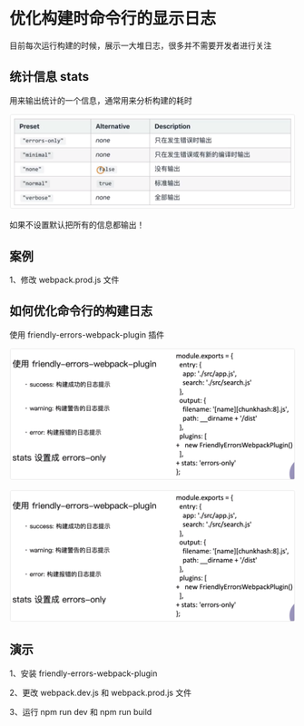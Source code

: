 # 优化构建时命令行的显示日志

目前每次运行构建的时候，展示一大堆日志，很多并不需要开发者进行关注

## 统计信息 stats

用来输出统计的一个信息，通常用来分析构建的耗时

![](../README_files/iShot_2023-08-09_10.41.09.png)

如果不设置默认把所有的信息都输出！

## 案例

1、修改 webpack.prod.js 文件

## 如何优化命令行的构建日志

使用 friendly-errors-webpack-plugin 插件

![](../README_files/iShot_2023-08-09_10.51.07.png)

![](../README_files/iShot_2023-08-09_10.51.07.png)

## 演示

1、安装 friendly-errors-webpack-plugin

2、更改 webpack.dev.js 和 webpack.prod.js 文件

3、运行 npm run dev 和 npm run build